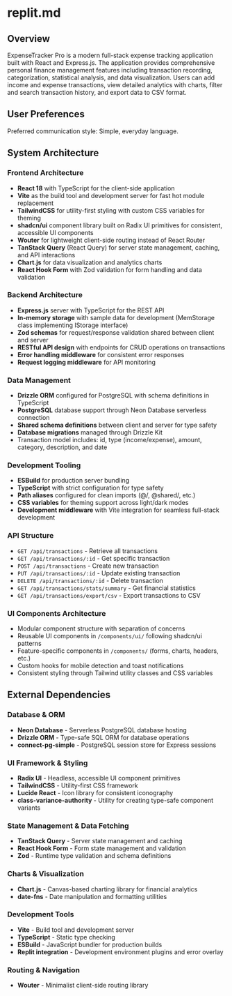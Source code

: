 # replit.md

## Overview

ExpenseTracker Pro is a modern full-stack expense tracking application built with React and Express.js. The application provides comprehensive personal finance management features including transaction recording, categorization, statistical analysis, and data visualization. Users can add income and expense transactions, view detailed analytics with charts, filter and search transaction history, and export data to CSV format.

## User Preferences

Preferred communication style: Simple, everyday language.

## System Architecture

### Frontend Architecture
- **React 18** with TypeScript for the client-side application
- **Vite** as the build tool and development server for fast hot module replacement
- **TailwindCSS** for utility-first styling with custom CSS variables for theming
- **shadcn/ui** component library built on Radix UI primitives for consistent, accessible UI components
- **Wouter** for lightweight client-side routing instead of React Router
- **TanStack Query** (React Query) for server state management, caching, and API interactions
- **Chart.js** for data visualization and analytics charts
- **React Hook Form** with Zod validation for form handling and data validation

### Backend Architecture
- **Express.js** server with TypeScript for the REST API
- **In-memory storage** with sample data for development (MemStorage class implementing IStorage interface)
- **Zod schemas** for request/response validation shared between client and server
- **RESTful API design** with endpoints for CRUD operations on transactions
- **Error handling middleware** for consistent error responses
- **Request logging middleware** for API monitoring

### Data Management
- **Drizzle ORM** configured for PostgreSQL with schema definitions in TypeScript
- **PostgreSQL** database support through Neon Database serverless connection
- **Shared schema definitions** between client and server for type safety
- **Database migrations** managed through Drizzle Kit
- Transaction model includes: id, type (income/expense), amount, category, description, and date

### Development Tooling
- **ESBuild** for production server bundling
- **TypeScript** with strict configuration for type safety
- **Path aliases** configured for clean imports (@/, @shared/, etc.)
- **CSS variables** for theming support across light/dark modes
- **Development middleware** with Vite integration for seamless full-stack development

### API Structure
- `GET /api/transactions` - Retrieve all transactions
- `GET /api/transactions/:id` - Get specific transaction
- `POST /api/transactions` - Create new transaction
- `PUT /api/transactions/:id` - Update existing transaction
- `DELETE /api/transactions/:id` - Delete transaction
- `GET /api/transactions/stats/summary` - Get financial statistics
- `GET /api/transactions/export/csv` - Export transactions to CSV

### UI Components Architecture
- Modular component structure with separation of concerns
- Reusable UI components in `/components/ui/` following shadcn/ui patterns
- Feature-specific components in `/components/` (forms, charts, headers, etc.)
- Custom hooks for mobile detection and toast notifications
- Consistent styling through Tailwind utility classes and CSS variables

## External Dependencies

### Database & ORM
- **Neon Database** - Serverless PostgreSQL database hosting
- **Drizzle ORM** - Type-safe SQL ORM for database operations
- **connect-pg-simple** - PostgreSQL session store for Express sessions

### UI Framework & Styling
- **Radix UI** - Headless, accessible UI component primitives
- **TailwindCSS** - Utility-first CSS framework
- **Lucide React** - Icon library for consistent iconography
- **class-variance-authority** - Utility for creating type-safe component variants

### State Management & Data Fetching
- **TanStack Query** - Server state management and caching
- **React Hook Form** - Form state management and validation
- **Zod** - Runtime type validation and schema definitions

### Charts & Visualization
- **Chart.js** - Canvas-based charting library for financial analytics
- **date-fns** - Date manipulation and formatting utilities

### Development Tools
- **Vite** - Build tool and development server
- **TypeScript** - Static type checking
- **ESBuild** - JavaScript bundler for production builds
- **Replit integration** - Development environment plugins and error overlay

### Routing & Navigation
- **Wouter** - Minimalist client-side routing library